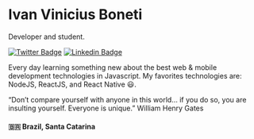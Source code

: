 # Ivan Vinicius Boneti

Developer and student.

[![Twitter Badge](https://img.shields.io/badge/-@BonetiIvan-1DA1F2?style=flat-square&labelColor=1DA1F2&logo=twitter&logoColor=white&link=https://twitter.com/BonetiIvan)](https://twitter.com/BonetiIvan) 
[![Linkedin Badge](https://img.shields.io/badge/-Ivan%20Boneti-2867B2?style=flat-square&logo=Linkedin&logoColor=white&link=https://www.linkedin.com/in/ivanboneti/)](https://www.linkedin.com/in/ivanboneti/) 

Every day learning something new about the best web & mobile development technologies in Javascript. My favorites technologies are: NodeJS, ReactJS, and React Native 😃.

“Don’t compare yourself with anyone in this world… if you do so, you are insulting yourself. Everyone is unique.” William Henry Gates

#### 🇧🇷 Brazil, Santa Catarina
